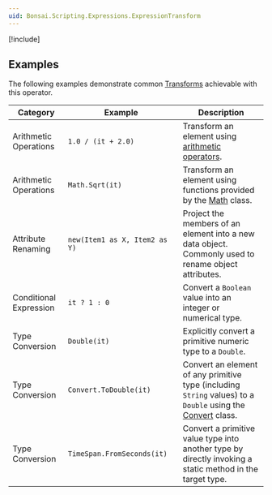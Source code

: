 ```yaml
---
uid: Bonsai.Scripting.Expressions.ExpressionTransform
---
```


[!include[](../articles/scripting-expressions-overview.md)]

## Examples

The following examples demonstrate common [Transforms](../articles/operators.md#transform) achievable with this operator.

| Category               | <div style="width:210px">Example</div> | Description | 
| ---------------------- | ----------------------------- | -------------------- | 
| Arithmetic Operations  | `1.0 / (it + 2.0)`            | Transform an element using [arithmetic operators](https://learn.microsoft.com/en-us/dotnet/csharp/language-reference/operators/arithmetic-operators). |
| Arithmetic Operations  | `Math.Sqrt(it)`               | Transform an element using functions provided by the [Math](https://learn.microsoft.com/en-us/dotnet/api/system.math) class. |
| Attribute Renaming     | `new(Item1 as X, Item2 as Y)` | Project the members of an element into a new data object. Commonly used to rename object attributes. | 
| Conditional Expression | `it ? 1 : 0 `                 | Convert a `Boolean` value into an integer or numerical type. |
| Type Conversion        | `Double(it)`                  | Explicitly convert a primitive numeric type to a `Double`. |
| Type Conversion        | `Convert.ToDouble(it)`        | Convert an element of any primitive type (including `String` values) to a `Double` using the [Convert](https://learn.microsoft.com/en-us/dotnet/api/system.convert) class. |
| Type Conversion        | `TimeSpan.FromSeconds(it)`    | Convert a primitive value type into another type by directly invoking a static method in the target type. |